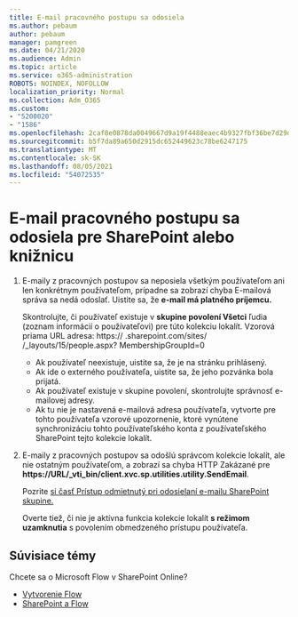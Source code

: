 ```yaml
---
title: E-mail pracovného postupu sa odosiela
ms.author: pebaum
author: pebaum
manager: pamgreen
ms.date: 04/21/2020
ms.audience: Admin
ms.topic: article
ms.service: o365-administration
ROBOTS: NOINDEX, NOFOLLOW
localization_priority: Normal
ms.collection: Adm_O365
ms.custom:
- "5200020"
- "1586"
ms.openlocfilehash: 2caf8e0878da0049667d9a19f4488eaec4b9327fbf36be7d29dbf4b7a9c89158
ms.sourcegitcommit: b5f7da89a650d2915dc652449623c78be6247175
ms.translationtype: MT
ms.contentlocale: sk-SK
ms.lasthandoff: 08/05/2021
ms.locfileid: "54072535"
---
```

# <a name="workflow-email-is-not-being-sent-for-a-sharepoint-list-or-library"></a>E-mail pracovného postupu sa odosiela pre SharePoint alebo knižnicu

1. E-maily z pracovných postupov sa neposiela všetkým používateľom ani len konkrétnym používateľom, prípadne sa zobrazí chyba E-mailová správa sa nedá odoslať. Uistite sa, že **e-mail má platného príjemcu.**

    Skontrolujte, či používateľ existuje v **skupine povolení Všetci** ľudia (zoznam informácií o používateľovi) pre túto kolekciu lokalít.  Vzorová priama URL adresa: https:// <tenant> .sharepoint.com/sites/ <sitename> /_layouts/15/people.aspx? MembershipGroupId=0

    - Ak používateľ neexistuje, uistite sa, že je na stránku prihlásený. 
    - Ak ide o externého používateľa, uistite sa, že jeho pozvánka bola prijatá.
    - Ak používateľ existuje v skupine povolení, skontrolujte správnosť e-mailovej adresy.
    - Ak tu nie je nastavená e-mailová adresa používateľa, vytvorte pre tohto používateľa vzorové upozornenie, ktoré vynútene synchronizáciu tohto používateľského konta z používateľského SharePoint tejto kolekcie lokalít.
 
2. E-maily z pracovných postupov sa odošlú správcom kolekcie lokalít, ale nie ostatným používateľom, a zobrazí sa chyba HTTP Zakázané pre **<span>https:</span>//URL/_vti_bin/client.xvc.sp.utilities.utility.SendEmail**.
 

    Pozrite [si časť Prístup odmietnutý pri odosielaní e-mailu SharePoint skupine.](https://docs.microsoft.com/sharepoint/support/sharing-and-permissions/access-denied-when-send-an-email-to-groups)

    Overte tiež, či nie je aktívna funkcia kolekcie lokalít **s režimom uzamknutia** s povolením obmedzeného prístupu používateľa.


## <a name="related-topics"></a>Súvisiace témy
Chcete sa o Microsoft Flow v SharePoint Online?
- [Vytvorenie Flow](https://support.office.com/article/Create-a-flow-for-a-list-or-library-in-SharePoint-Online-or-OneDrive-for-Business-a9c3e03b-0654-46af-a254-20252e580d01) 
- [SharePoint a Flow](https://flow.microsoft.com/blog/sharepoint-and-flow/) 


